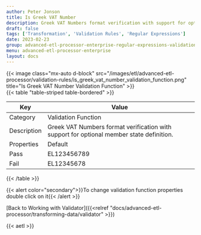 ```yaml
---
author: Peter Jonson
title: Is Greek VAT Number
description: Greek VAT Numbers format verification with support for optional member state definition.
draft: false
tags: ['Transformation', 'Validation Rules', 'Regular Expressions']
date: 2023-02-23
group: advanced-etl-processor-enterprise-regular-expressions-validation
menu: advanced-etl-processor-enterprise
layout: docs
---
```


{{< image class="mx-auto d-block"  src="/images/etl/advanced-etl-processor/validation-rules/is_greek_vat_number_validation_function.png" title="Is Greek VAT Number Validation Function" >}}
\
{{< table "table-striped table-bordered" >}}

| Key         | Value                                                                                    |
| ----------- | ---------------------------------------------------------------------------------------- |
| Category    | Validation Function                                                                      |
| Description | Greek VAT Numbers format verification with support for optional member state definition. |
| Properties  | Default                                                                                  |
| Pass        | EL123456789                                                                              |
| Fail        | EL12345678                                                                               |

{{< /table >}}

{{< alert color="secondary">}}To change validation function properties double click on it{{< /alert >}}

[Back to Working with Validator]({{<relref "docs/advanced-etl-processor/transforming-data/validator" >}})

{{< aetl >}}
